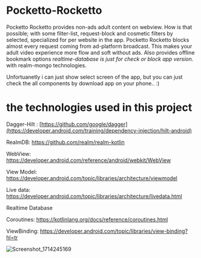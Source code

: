 # Pocketto-Rocketto
Pocketto Rocketto provides non-ads adult content on webview.
How is that possible; with some filter-list, request-block and cosmetic filters by selected, specialized for per website in the app.
Pocketto Rocketto blocks almost every request coming from ad-platform broadcast. This makes your adult video experience more flow and soft without ads.
Also provides offline bookmark options *realtime-database is just for check or block app version.* with realm-mongo technologies.

Unfortuanetly i can just show select screen of the app, but you can just check the all components by download app on your phone.. :)

# the technologies used in this project
Dagger-Hilt : [https://github.com/google/dagger](https://developer.android.com/training/dependency-injection/hilt-android)

RealmDB: https://github.com/realm/realm-kotlin

WebView: https://developer.android.com/reference/android/webkit/WebView

View Model: https://developer.android.com/topic/libraries/architecture/viewmodel

Live data: https://developer.android.com/topic/libraries/architecture/livedata.html

Realtime Database

Coroutines: https://kotlinlang.org/docs/reference/coroutines.html

ViewBinding: https://developer.android.com/topic/libraries/view-binding?hl=tr

![Screenshot_1714245169](https://github.com/yucOx/Pocketto-Rocketto/assets/73720000/55c57000-895b-4a09-881d-8470c3cbc11c)

